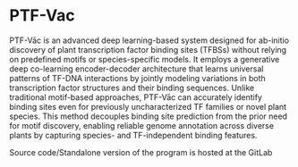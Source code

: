 # PTF-Vac
PTF-Vāc is an advanced deep learning-based system designed for ab-initio discovery of plant transcription factor binding sites (TFBSs) without relying on predefined motifs or species-specific models. It employs a generative deep co-learning encoder-decoder architecture that learns universal patterns of TF-DNA interactions by jointly modeling variations in both transcription factor structures and their binding sequences. Unlike traditional motif-based approaches, PTF-Vāc can accurately identify binding sites even for previously uncharacterized TF families or novel plant species. This method decouples binding site prediction from the prior need for motif discovery, enabling reliable genome annotation across diverse plants by capturing species- and TF-independent binding features.

Source code/Standalone version of the program is hosted at the GitLab
